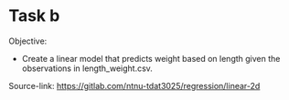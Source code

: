 # Task b
Objective: 

 - Create a linear model that predicts weight based on length given the observations in length_weight.csv.

 Source-link: https://gitlab.com/ntnu-tdat3025/regression/linear-2d